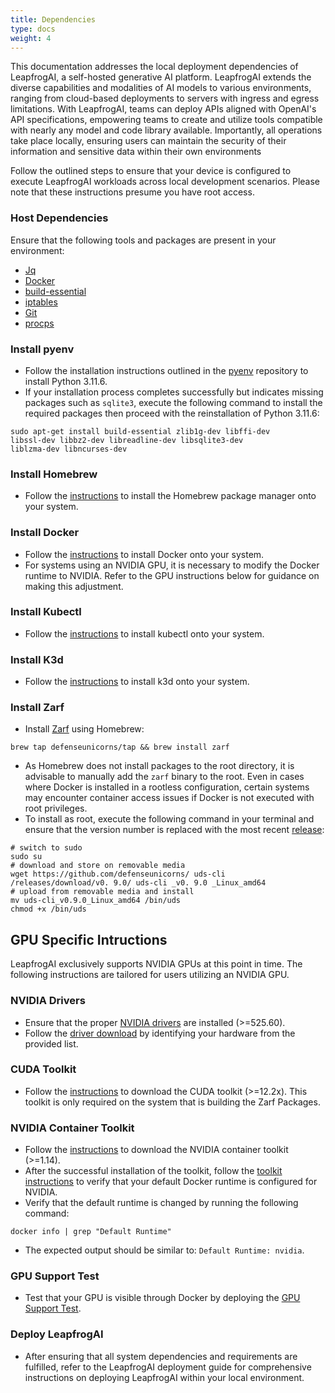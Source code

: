 ```yaml
---
title: Dependencies 
type: docs
weight: 4
---
```


This documentation addresses the local deployment dependencies of LeapfrogAI, a self-hosted generative AI platform. LeapfrogAI extends the diverse capabilities and modalities of AI models to various environments, ranging from cloud-based deployments to servers with ingress and egress limitations. With LeapfrogAI, teams can deploy APIs aligned with OpenAI's API specifications, empowering teams to create and utilize tools compatible with nearly any model and code library available. Importantly, all operations take place locally, ensuring users can maintain the security of their information and sensitive data within their own environments

Follow the outlined steps to ensure that your device is configured to execute LeapfrogAI workloads across local development scenarios. Please note that these instructions presume you have root access.

### Host Dependencies

Ensure that the following tools and packages are present in your environment:

- [Jq](https://jqlang.github.io/jq/)
- [Docker](https://www.docker.com/get-started/)
- [build-essential](https://packages.ubuntu.com/focal/build-essential)
- [iptables](https://help.ubuntu.com/community/IptablesHowTo?action=show&redirect=Iptables)
- [Git](https://git-scm.com/)
- [procps](https://gitlab.com/procps-ng/procps)

### Install pyenv

- Follow the installation instructions outlined in the [pyenv](https://github.com/pyenv/pyenv?tab=readme-ov-file#installation) repository to install Python 3.11.6.
- If your installation process completes successfully but indicates missing packages such as `sqlite3`, execute the following command to install the required packages then proceed with the reinstallation of Python 3.11.6:

```git
sudo apt-get install build-essential zlib1g-dev libffi-dev
libssl-dev libbz2-dev libreadline-dev libsqlite3-dev
liblzma-dev libncurses-dev
```

### Install Homebrew

- Follow the [instructions](https://brew.sh/) to install the Homebrew package manager onto your system.

### Install Docker

- Follow the [instructions](https://docs.docker.com/engine/install/) to install Docker onto your system.
- For systems using an NVIDIA GPU, it is necessary to modify the Docker runtime to NVIDIA. Refer to the GPU instructions below for guidance on making this adjustment.

### Install Kubectl

- Follow the [instructions](https://kubernetes.io/docs/tasks/tools/#kubectl) to install kubectl onto your system.

### Install K3d

- Follow the [instructions](https://k3d.io/) to install k3d onto your system.

### Install Zarf

- Install [Zarf](https://zarf.dev/) using Homebrew:

```git
brew tap defenseunicorns/tap && brew install zarf
```

- As Homebrew does not install packages to the root directory, it is advisable to manually add the `zarf` binary to the root. Even in cases where Docker is installed in a rootless configuration, certain systems may encounter container access issues if Docker is not executed with root privileges.
- To install as root, execute the following command in your terminal and ensure that the version number is replaced with the most recent [release](https://github.com/defenseunicorns/zarf/releases):

```git
# switch to sudo
sudo su
# download and store on removable media
wget https://github.com/defenseunicorns/ uds-cli /releases/download/v0. 9.0/ uds-cli _v0. 9.0 _Linux_amd64
# upload from removable media and install
mv uds-cli_v0.9.0_Linux_amd64 /bin/uds
chmod +x /bin/uds
```

## GPU Specific Intructions

LeapfrogAI exclusively supports NVIDIA GPUs at this point in time. The following instructions are tailored for users utilizing an NVIDIA GPU.

### NVIDIA Drivers

- Ensure that the proper [NVIDIA drivers](https://linuxconfig.org/how-to-install-the-nvidia-drivers-on-ubuntu-22-04) are installed (>=525.60).
- Follow the [driver download](https://www.nvidia.com/download/index.aspx) by identifying your hardware from the provided list.

### CUDA Toolkit

- Follow the [instructions](https://developer.nvidia.com/cuda-downloads) to download the CUDA toolkit (>=12.2x). This toolkit is only required on the system that is building the Zarf Packages.

### NVIDIA Container Toolkit

- Follow the [instructions](https://docs.nvidia.com/datacenter/cloud-native/container-toolkit/latest/install-guide.html#installing-with-apt) to download the NVIDIA container toolkit (>=1.14).
- After the successful installation of the toolkit, follow the [toolkit instructions](https://docs.nvidia.com/datacenter/cloud-native/container-toolkit/latest/install-guide.html#installing-with-apt) to verify that your default Docker runtime is configured for NVIDIA.
- Verify that the default runtime is changed by running the following command:

```git
docker info | grep "Default Runtime"
```

- The expected output should be similar to: `Default Runtime: nvidia`.

### GPU Support Test

- Test that your GPU is visible through Docker by deploying the [GPU Support Test](https://github.com/justinthelaw/gpu-support-test).

### Deploy LeapfrogAI

- After ensuring that all system dependencies and requirements are fulfilled, refer to the LeapfrogAI deployment guide for comprehensive instructions on deploying LeapfrogAI within your local environment.
